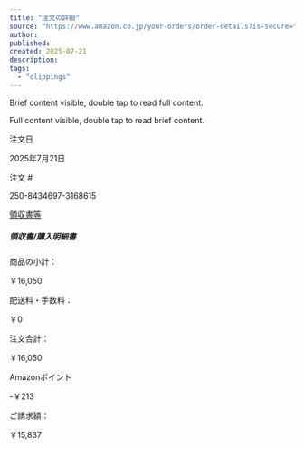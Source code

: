 ```yaml
---
title: "注文の詳細"
source: "https://www.amazon.co.jp/your-orders/order-details?is-secure=true&ie=UTF8&orderID=250-8434697-3168615&ref_=pe_24402962_429589722_TE_on_sh"
author:
published:
created: 2025-07-21
description:
tags:
  - "clippings"
---
```

Brief content visible, double tap to read full content.

Full content visible, double tap to read brief content.

注文日

2025年7月21日

注文 #

250-8434697-3168615

[領収書等](https://www.amazon.co.jp/your-orders/)

##### 領収書/購入明細書

商品の小計：  

￥16,050

配送料・手数料：

￥0

注文合計：

￥16,050

Amazonポイント

\-￥213

ご請求額：

￥15,837